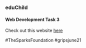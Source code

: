 <h3>eduChild</h3>

<h4>Web Development Task 3</h4>

<p>Check out this website <a href="https://still-shelf-43954.herokuapp.com"/>here</a></p>

#TheSparksFoundation
#gripsjune21
